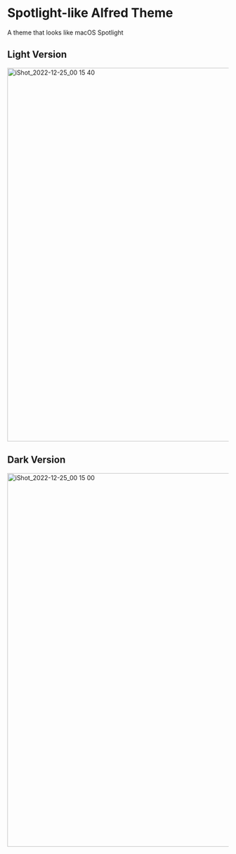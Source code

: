 # Spotlight-like Alfred Theme
A theme that looks like macOS Spotlight 

## Light Version

<img width="849" alt="iShot_2022-12-25_00 15 40" src="https://user-images.githubusercontent.com/118981115/209443865-0babb093-0fa2-4690-ad63-0cd6bfffaf51.png">


## Dark Version

<img width="849" alt="iShot_2022-12-25_00 15 00" src="https://user-images.githubusercontent.com/118981115/209443867-c158e315-5820-4293-949f-4049657ee8c9.png">
